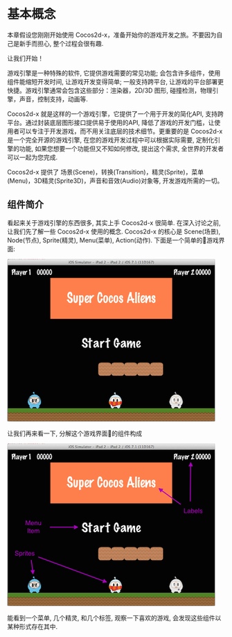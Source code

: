 # 基本概念

本章假设您刚刚开始使用 Cocos2d-x，准备开始你的游戏开发之旅。不要因为自己是新手而担心, 整个过程会很有趣.

让我们开始！

游戏引擎是一种特殊的软件, 它提供游戏需要的常见功能; 会包含许多组件，使用组件能缩短开发时间, 让游戏开发变得简单; 一般支持跨平台, 让游戏的平台部署更快捷。游戏引擎通常会包含这些部分：渲染器，2D/3D 图形, 碰撞检测，物理引擎，声音，控制支持，动画等.

Cocos2d-x 就是这样的一个游戏引擎，它提供了一个用于开发的简化API, 支持跨平台。通过封装底层图形接口提供易于使用的API, 降低了游戏的开发门槛，让使用者可以专注于开发游戏，而不用关注底层的技术细节。更重要的是 Cocos2d-x 是一个完全开源的游戏引擎, 在您的游戏开发过程中可以根据实际需要, 定制化引擎的功能, 如果您想要一个功能但又不知如何修改, 提出这个需求, 全世界的开发者可以一起为您完成.

Cocos2d-x 提供了 场景(Scene)，转换(Transition)，精灵(Sprite)，菜单(Menu)，3D精灵(Sprite3D)，声音和音效(Audio)对象等, 开发游戏所需的一切。

## 组件简介

看起来关于游戏引擎的东西很多, 其实上手 Cocos2d-x 很简单. 在深入讨论之前, 让我们先了解一些 Cocos2d-x 使用的概念. Cocos2d-x 的核心是 Scene(场景), Node(节点), Sprite(精灵), Menu(菜单), Action(动作). 
下面是一个简单的游戏界面:

![](../../en/basic_concepts/basic_concepts-img/2n_main.png "")

让我们再来看一下, 分解这个游戏界面的组件构成

![](../../en/basic_concepts/basic_concepts-img/2n_annotated_scaled.png "")

能看到一个菜单, 几个精灵, 和几个标签, 观察一下喜欢的游戏, 会发现这些组件以某种形式存在其中.

